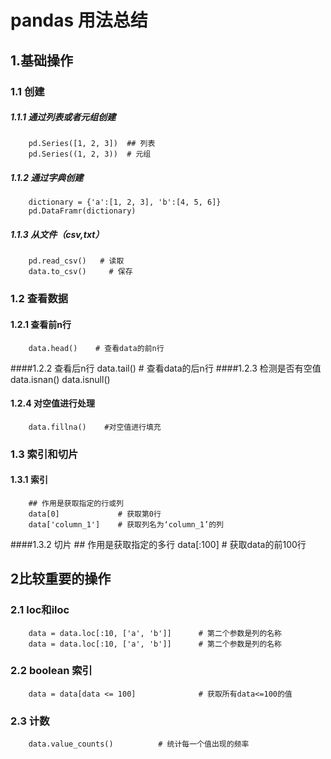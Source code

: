 # pandas 用法总结
## 1.基础操作
### 1.1 创建
##### 1.1.1 通过列表或者元组创建
        pd.Series([1, 2, 3])  ## 列表
        pd.Series((1, 2, 3))  # 元组
##### 1.1.2 通过字典创建
        dictionary = {'a':[1, 2, 3], 'b':[4, 5, 6]}
        pd.DataFramr(dictionary)
##### 1.1.3 从文件（csv,txt）
        pd.read_csv()   # 读取
        data.to_csv()     # 保存
### 1.2 查看数据
#### 1.2.1 查看前n行
        data.head()    # 查看data的前n行
####1.2.2 查看后n行
        data.tail()    # 查看data的后n行
####1.2.3 检测是否有空值
        data.isnan()
        data.isnull()
#### 1.2.4  对空值进行处理
        data.fillna()    #对空值进行填充
### 1.3 索引和切片
#### 1.3.1 索引
        ## 作用是获取指定的行或列
        data[0]             # 获取第0行
        data['column_1']    # 获取列名为‘column_1’的列
####1.3.2 切片
        ## 作用是获取指定的多行
        data[:100]          # 获取data的前100行
## 2比较重要的操作

### 2.1 loc和iloc
        data = data.loc[:10, ['a', 'b']]      # 第二个参数是列的名称
        data = data.loc[:10, ['a', 'b']]      # 第二个参数是列的名称
### 2.2 boolean 索引
        data = data[data <= 100]              # 获取所有data<=100的值
### 2.3 计数
        data.value_counts()          # 统计每一个值出现的频率
        
